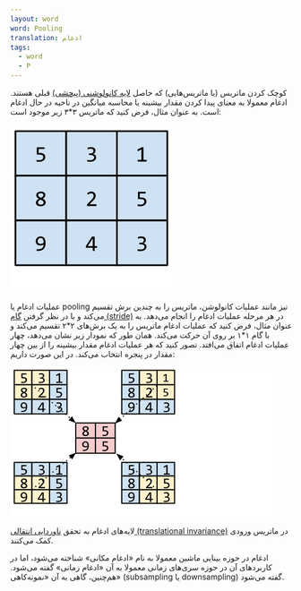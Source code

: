 ```yaml
---
layout: word
word: Pooling
translation: ادغام
tags:
  - word
  - P
---
```

کوچک کردن ماتریس (یا ماتریس‌هایی) که حاصل [لایه کانولوشنی (پیچشی)](/C/convolutional_layer) قبلی هستند. ادغام معمولا به معنای پیدا کردن مقدار بیشینه یا محاسبه میانگین در ناحیه در حال ادغام است. به عنوان مثال، فرض کنید که ماتریس ۳*۳ زیر موجود است:

![](/assets/img/poolingstart.svg)

عملیات ادغام یا pooling نیز مانند عملیات کانولوشن، ماتریس را به چندین برش تقسیم می‌کند و با در نظر گرفتن [گام (stride)](/S/stride) در هر مرحله عملیات ادغام را انجام می‌دهد. به عنوان مثال، فرض کنید که عملیات ادغام ماتریس را به یک برش‌های ۲\*۲ تقسیم می‌کند و با گام ۱\*۱ بر روی آن حرکت می‌کند. همان طور که نمودار زیر نشان می‌دهد، چهار عملیات ادغام اتفاق می‌افتد. تصور کنید که هر عملیات ادغام مقدار بیشینه را از بین چهار مقدار در پنجره انتخاب می‌کند. در این صورت داریم:

![](/assets/img/poolingconvolution.svg)

لایه‌های ادغام به تحقق [ناوردایی انتقالی (translational invariance)](/T/translational_invariance) در ماتریس ورودی کمک می‌کنند.

ادغام در حوزه بینایی ماشین معمولا به نام «ادغام مکانی» شناخته می‌شود،‌ اما در کاربردهای آن در حوزه سری‌های زمانی معمولا به آن «ادغام زمانی» گفته می‌شود. هم‌چنین، گاهی به آن «نمونه‌کاهی» (subsampling یا downsampling) گفته می‌شود.